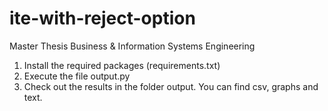 # ite-with-reject-option
 Master Thesis Business & Information Systems Engineering

1. Install the required packages (requirements.txt)
2. Execute the file output.py
3. Check out the results in the folder output. You can find csv, graphs and text.